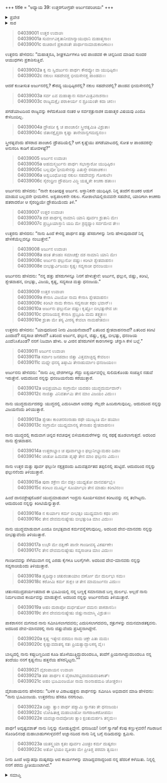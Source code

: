 +++
title = "ಅಧ್ಯಾಯ 39: ಉತ್ತರಗೋಗ್ರಹೇ ಅರ್ಜುನಪರಿಚಯಃ"
+++

<details><summary>ಪ್ರವೇಶ</summary>


।।   ಓಂ ಓಂ ನಮೋ ನಾರಾಯಣಾಯ।।   ಶ್ರೀ ವೇದವ್ಯಾಸಾಯ ನಮಃ ।।

ಶ್ರೀ ಕೃಷ್ಣದ್ವೈಪಾಯನ ವೇದವ್ಯಾಸ ವಿರಚಿತ  

**ಶ್ರೀ ಮಹಾಭಾರತ**

**ವಿರಾಟ ಪರ್ವ**

**ಗೋಹರಣ ಪರ್ವ**

**ಅಧ್ಯಾಯ 39**

</details>


<details><summary>ಸಾರ</summary>

ಅರ್ಜುನನು ವೇಷಮರೆಸಿಕೊಂಡು ಅಜ್ಞಾತವಾಸ ಮಾಡುತ್ತಿದ್ದ ತನ್ನ, ಸಹೋದರರ ಮತ್ತು ದ್ರೌಪದಿಯ ಕುರುಹನ್ನು ಉತ್ತರನಿಗೆ ಹೇಳುವುದು (1-6). ಅದನ್ನು ನಂಬದೇ ಕೇಳಿದ ಉತ್ತರನಿಗೆ ಬೃಹನ್ನಡೆಯು ಅರ್ಜುನನಿಗಿರುವ ಹತ್ತು ಹೆಸರುಗಳನ್ನೂ ಅವುಗಳ ಅರ್ಥದೊಂದಿಗೆ ವಿವರಿಸುವುದು (7-20). ಇದನ್ನು ಕೇಳಿ ಉತ್ತರನು ಅರ್ಜುನನಲ್ಲಿ ಕ್ಷಮೆಯನ್ನು ಕೇಳುವುದು (21-23).

</details>


> 04039001 ಉತ್ತರ ಉವಾಚ।  
04039001a ಸುವರ್ಣವಿಕೃತಾನೀಮಾನ್ಯಾಯುಧಾನಿ ಮಹಾತ್ಮನಾಂ।   
04039001c ರುಚಿರಾಣಿ ಪ್ರಕಾಶಂತೇ ಪಾರ್ಥಾನಾಮಾಶುಕಾರಿಣಾಂ।।

ಉತ್ತರನು ಹೇಳಿದನು: “ಮಹಾತ್ಮರೂ, ಶೀಘ್ರಕರ್ಮಿಗಳೂ ಆದ ಪಾಂಡವರ ಈ ಚಿನ್ನದಿಂದ ಮಾಡಿದ ಸುಂದರ ಆಯುಧಗಳು ಪ್ರಕಾಶಿಸುತ್ತಿವೆ.

> 04039002a ಕ್ವ ನು ಸ್ವಿದರ್ಜುನಃ ಪಾರ್ಥಃ ಕೌರವ್ಯೋ ವಾ ಯುಧಿಷ್ಠಿರಃ।  
04039002c ನಕುಲಃ ಸಹದೇವಶ್ಚ ಭೀಮಸೇನಶ್ಚ ಪಾಂಡವಃ।।

ಆದರೆ ಕುಂತೀಸುತ ಅರ್ಜುನನೆಲ್ಲಿ? ಕೌರವ್ಯ ಯುಧಿಷ್ಠಿರನೆಲ್ಲಿ? ನಕುಲ ಸಹದೇವರೆಲ್ಲಿ? ಪಾಂಡವ ಭೀಮಸೇನನೆಲ್ಲಿ?

> 04039003a ಸರ್ವ ಏವ ಮಹಾತ್ಮಾನಃ ಸರ್ವಾಮಿತ್ರವಿನಾಶನಾಃ।  
04039003c ರಾಜ್ಯಮಕ್ಷೈಃ ಪರಾಕೀರ್ಯ ನ ಶ್ರೂಯಂತೇ ಕದಾ ಚನ।।

ಪಗಡೆಯಾಟದಿಂದ ರಾಜ್ಯವನ್ನು ಕಳೆದುಕೊಂಡ ನಂತರ ಆ ಸರ್ವಶತ್ರುನಾಶಕ ಮಹಾತ್ಮರ ವಿಷಯವು ಎಂದೂ ಕೇಳಿಬಂದಿಲ್ಲ.

> 04039004a ದ್ರೌಪದೀ ಕ್ವ ಚ ಪಾಂಚಾಲೀ ಸ್ತ್ರೀರತ್ನಮಿತಿ ವಿಶ್ರುತಾ।  
04039004c ಜಿತಾನಕ್ಷೈಸ್ತದಾ ಕೃಷ್ಣಾ ತಾನೇವಾನ್ವಗಮದ್ವನಂ।।

ಸ್ತ್ರೀರತ್ನವೆಂದು ಹೆಸರಾದ ಪಾಂಚಾಲಿ ದ್ರೌಪದಿಯೆಲ್ಲಿ? ಆಗ ಕೃಷ್ಣೆಯು ಪಗಡೆಯಾಟದಲ್ಲಿ ಸೋತ ಆ ಪಾಂಡವರನ್ನೇ ಅನುಸರಿಸಿ ಕಾಡಿಗೆ ಹೋದಳಷ್ಟೆ?”

> 04039005 ಅರ್ಜುನ ಉವಾಚ।  
04039005a ಅಹಮಸ್ಮ್ಯರ್ಜುನಃ ಪಾರ್ಥಃ ಸಭಾಸ್ತಾರೋ ಯುಧಿಷ್ಠಿರಃ।  
04039005c ಬಲ್ಲವೋ ಭೀಮಸೇನಸ್ತು ಪಿತುಸ್ತೇ ರಸಪಾಚಕಃ।।   
04039006a ಅಶ್ವಬಂಧೋಽಥ ನಕುಲಃ ಸಹದೇವಸ್ತು ಗೋಕುಲೇ।  
04039006c ಸೈರಂಧ್ರೀಂ ದ್ರೌಪದೀಂ ವಿದ್ಧಿ ಯತ್ಕೃತೇ ಕೀಚಕಾ ಹತಾಃ।।

ಅರ್ಜುನನು ಹೇಳಿದನು: “ನಾನೇ ಕುಂತೀಪುತ್ರ ಅರ್ಜುನ. ಆಸ್ಥಾನಿಕನೇ ಯುಧಿಷ್ಠಿರ. ನಿನ್ನ ತಂದೆಗೆ ರುಚಿಕರ ಆಡುಗೆ ಮಾಡುವ ಬಲ್ಲವನೇ ಭೀಮಸೇನ. ಅಶ್ವಪಾಲಕನೇ ನಕುಲ. ಗೋಶಾಲೆಯಲ್ಲಿರುವವನೇ ಸಹದೇವ, ಯಾರಿಗಾಗಿ ಕೀಚಕರು ಹತರಾದರೋ ಆ ಸೈರಂಧ್ರಿಯೇ ದ್ರೌಪದಿಯೆಂದು ತಿಳಿ.”

> 04039007 ಉತ್ತರ ಉವಾಚ।  
04039007a ದಶ ಪಾರ್ಥಸ್ಯ ನಾಮಾನಿ ಯಾನಿ ಪೂರ್ವಂ ಶ್ರುತಾನಿ ಮೇ।  
04039007c ಪ್ರಬ್ರೂಯಾಸ್ತಾನಿ ಯದಿ ಮೇ ಶ್ರದ್ದಧ್ಯಾಂ ಸರ್ವಮೇವ ತೇ।।

ಉತ್ತರನು ಹೇಳಿದನು: “ನಾನು ಹಿಂದೆ ಕೇಳಿದ್ದ ಪಾರ್ಥನ ಹತ್ತು ಹೆಸರುಗಳನ್ನು ನೀನು ಹೇಳುವುದಾದರೆ ನಿನ್ನ ಹೇಳಿಕೆಯೆಲ್ಲವನ್ನೂ ನಂಬುತ್ತೇನೆ.”

> 04039008 ಅರ್ಜುನ ಉವಾಚ।  
04039008a ಹಂತ ತೇಽಹಂ ಸಮಾಚಕ್ಷೇ ದಶ ನಾಮಾನಿ ಯಾನಿ ಮೇ।  
04039008c ಅರ್ಜುನಃ ಫಲ್ಗುನೋ ಜಿಷ್ಣುಃ ಕಿರೀಟೀ ಶ್ವೇತವಾಹನಃ।  
04039008e ಬೀಭತ್ಸುರ್ವಿಜಯಃ ಕೃಷ್ಣಃ ಸವ್ಯಸಾಚೀ ಧನಂಜಯಃ।।

ಅರ್ಜುನನು ಹೇಳಿದನು: “ನನ್ನ ಹತ್ತು ಹೆಸರುಗಳನ್ನೂ ನಿನಗೆ ಹೇಳುತ್ತೇನೆ: ಅರ್ಜುನ, ಫಲ್ಗುನ, ಜಿಷ್ಣು, ಕಿರೀಟಿ, ಶ್ವೇತವಾಹನ, ಬೀಭತ್ಸು, ವಿಜಯ, ಕೃಷ್ಣ, ಸವ್ಯಸಾಚಿ ಮತ್ತು ಧನಂಜಯ.”

> 04039009 ಉತ್ತರ ಉವಾಚ।  
04039009a ಕೇನಾಸಿ ವಿಜಯೋ ನಾಮ ಕೇನಾಸಿ ಶ್ವೇತವಾಹನಃ।  
04039009c ಕಿರೀಟೀ ನಾಮ ಕೇನಾಸಿ ಸವ್ಯಸಾಚೀ ಕಥಂ ಭವಾನ್।।  
04039010a ಅರ್ಜುನಃ ಫಲ್ಗುನೋ ಜಿಷ್ಣುಃ ಕೃಷ್ಣೋ ಬೀಭತ್ಸುರೇವ ಚ।  
04039010c ಧನಂಜಯಶ್ಚ ಕೇನಾಸಿ ಪ್ರಬ್ರೂಹಿ ಮಮ ತತ್ತ್ವತಃ।।  
04039010e ಶ್ರುತಾ ಮೇ ತಸ್ಯ ವೀರಸ್ಯ ಕೇವಲಾ ನಾಮಹೇತವಃ।।

ಉತ್ತರನು ಹೇಳಿದನು: “ಯಾವುದರಿಂದ ನೀನು ವಿಜಯನೆಂದಾದೆ? ಏತರಿಂದ ಶ್ವೇತವಾಹನನಾದೆ? ಏತರಿಂದ ಕಿರೀಟಿ ಎಂದಾದೆ? ಸವ್ಯಸಾಚಿ ಹೇಗಾದೆ? ಏತರಿಂದ ಅರ್ಜುನ, ಫಲ್ಗುನ, ಜಿಷ್ಣು, ಕೃಷ್ಣ, ಬೀಭತ್ಸು, ಧನಂಜಯ ಎಂದೆನಿಸಿಕೊಂಡೆ? ನನಗೆ ನಿಜವಾಗಿ ಹೇಳು. ಆ ವೀರನ ಹೆಸರುಗಳಿಗೆ ಕಾರಣಗಳನ್ನು ಚೆನ್ನಾಗಿ ಕೇಳಿ ಬಲ್ಲೆ.”

> 04039011 ಅರ್ಜುನ ಉವಾಚ।  
04039011a ಸರ್ವಾಂ ಜನಪದಾಂ ಜಿತ್ವಾ ವಿತ್ತಮಾಚ್ಛಿದ್ಯ ಕೇವಲಂ।  
04039011c ಮಧ್ಯೇ ಧನಸ್ಯ ತಿಷ್ಠಾಮಿ ತೇನಾಹುರ್ಮಾಂ ಧನಂಜಯಂ।।

ಅರ್ಜುನನು ಹೇಳಿದನು: “ನಾನು ಎಲ್ಲ ದೇಶಗಳನ್ನೂ ಗೆದ್ದು ಐಶ್ವರ್ಯವನ್ನೆಲ್ಲ ಸುಲಿದುಕೊಂಡು ಸಂಪತ್ತಿನ ನಡುವೆ ಇರುತ್ತೇನೆ. ಆದುದರಿಂದ ನನ್ನನ್ನು ಧನಂಜಯನೆಂದು ಕರೆಯುತ್ತಾರೆ.

> 04039012a ಅಭಿಪ್ರಯಾಮಿ ಸಂಗ್ರಾಮೇ ಯದಹಂ ಯುದ್ಧದುರ್ಮದಾನ್।  
04039012c ನಾಜಿತ್ವಾ ವಿನಿವರ್ತಾಮಿ ತೇನ ಮಾಂ ವಿಜಯಂ ವಿದುಃ।।

ನಾನು ಯುದ್ಧದುರ್ಮದರನ್ನು ಯುದ್ಧದಲ್ಲಿ ಎದುರಿಸಿದಾಗ ಅವರನ್ನು ಗೆಲ್ಲದೇ ಹಿಂದಿರುಗುವುದಿಲ್ಲ. ಆದುದರಿಂದ ನನ್ನನ್ನು ವಿಜಯನೆಂದು ತಿಳಿಯುತ್ತಾರೆ.

> 04039013a ಶ್ವೇತಾಃ ಕಾಂಚನಸಂನಾಹಾ ರಥೇ ಯುಜ್ಯಂತಿ ಮೇ ಹಯಾಃ।  
04039013c ಸಂಗ್ರಾಮೇ ಯುಧ್ಯಮಾನಸ್ಯ ತೇನಾಹಂ ಶ್ವೇತವಾಹನಃ।।

ನಾನು ಯುದ್ಧದಲ್ಲಿ ಕಾದುವಾಗ ಚಿನ್ನದ ಕವಚವುಳ್ಳ ಬಿಳಿಯಕುದುರೆಗಳನ್ನು ನನ್ನ ರಥಕ್ಕೆ ಹೂಡಲಾಗುತ್ತದೆ. ಅದರಿಂದ ನಾನು ಶ್ವೇತವಾಹನ.

> 04039014a ಉತ್ತರಾಭ್ಯಾಂ ಚ ಪೂರ್ವಾಭ್ಯಾಂ ಫಲ್ಗುನೀಭ್ಯಾಮಹಂ ದಿವಾ।  
04039014c ಜಾತೋ ಹಿಮವತಃ ಪೃಷ್ಠೇ ತೇನ ಮಾಂ ಫಲ್ಗುನಂ ವಿದುಃ।।

ನಾನು ಉತ್ತರ ಮತ್ತು ಪೂರ್ವ ಫಲ್ಗುನೀ ನಕ್ಷತ್ರದಂದು ಹಿಮವತ್ಪರ್ವತದ ತಪ್ಪಲಿನಲ್ಲಿ ಹುಟ್ಟಿದೆ. ಆದುದರಿಂದ ನನ್ನನ್ನು ಫಲ್ಗುನನೆಂದು ತಿಳಿಯುತ್ತಾರೆ.

> 04039015a ಪುರಾ ಶಕ್ರೇಣ ಮೇ ದತ್ತಂ ಯುಧ್ಯತೋ ದಾನವರ್ಷಭೈಃ।  
04039015c ಕಿರೀಟಂ ಮೂರ್ಧ್ನಿ ಸೂರ್ಯಾಭಂ ತೇನ ಮಾಹುಃ ಕಿರೀಟಿನಂ।।

ಹಿಂದೆ ದಾನವಶ್ರೇಷ್ಠರೊಡನೆ ಯುದ್ಧಮಾಡುವಾಗ ಇಂದ್ರನು ಸೂರ್ಯಸಮಾನ ಕಿರೀಟವನ್ನು ನನ್ನ ತಲೆಗಿಟ್ಟನು. ಆದುದರಿಂದ ನನ್ನನ್ನು ಕಿರೀಟಿಯೆನ್ನುತ್ತಾರೆ.

> 04039016a ನ ಕುರ್ಯಾಂ ಕರ್ಮ ಬೀಭತ್ಸಂ ಯುಧ್ಯಮಾನಃ ಕಥಂ ಚನ।  
04039016c ತೇನ ದೇವಮನುಷ್ಯೇಷು ಬೀಭತ್ಸುರಿತಿ ಮಾಂ ವಿದುಃ।।

ನಾನು ಯುದ್ಧಮಾಡುವಾಗ ಎಂದೂ ಬೀಭತ್ಸವಾದ ಕರ್ಮವನ್ನೆಸಗುವುದಿಲ್ಲ. ಅದರಿಂದ ದೇವ-ಮಾನವರು ನನ್ನನ್ನು ಬೀಭತ್ಸುವೆಂದು ತಿಳಿಯುತ್ತಾರೆ.

> 04039017a ಉಭೌ ಮೇ ದಕ್ಷಿಣೌ ಪಾಣೀ ಗಾಂಡೀವಸ್ಯ ವಿಕರ್ಷಣೇ।  
04039017c ತೇನ ದೇವಮನುಷ್ಯೇಷು ಸವ್ಯಸಾಚೀತಿ ಮಾಂ ವಿದುಃ।।

ಗಾಂಡೀವವನ್ನು ಸೆಳೆಯುವಾಗ ನನ್ನ ಎರಡು ಕೈಗಳೂ ಬಲಗೈಗಳೇ. ಅದರಿಂದ ದೇವ-ಮಾನವರು ನನ್ನನ್ನು ಸವ್ಯಸಾಚಿಯೆಂದು ತಿಳಿಯುತ್ತಾರೆ.

> 04039018a ಪೃಥಿವ್ಯಾಂ ಚತುರಂತಾಯಾಂ ವರ್ಣೋ ಮೇ ದುರ್ಲಭಃ ಸಮಃ।  
04039018c ಕರೋಮಿ ಕರ್ಮ ಶುಕ್ಲಂ ಚ ತೇನ ಮಾಮರ್ಜುನಂ ವಿದುಃ।।

ಚತುಃಸಮುದ್ರಪರ್ಯಂತವಾದ ಈ ಭೂಮಿಯಲ್ಲಿ ನನ್ನ ಬಣ್ಣಕ್ಕೆ ಸಮಾನವಾದ ಬಣ್ಣ ದುರ್ಲಭ. ಅಲ್ಲದೆ ನಾನು ನಿರ್ಮಲವಾದ ಕಾರ್ಯವನ್ನು ಮಾಡುತ್ತೇನೆ. ಅದರಿಂದ ನನ್ನನ್ನು ಅರ್ಜುನನೆಂದು ತಿಳಿಯುತ್ತಾರೆ.

> 04039019a ಅಹಂ ದುರಾಪೋ ದುರ್ಧರ್ಷೋ ದಮನಃ ಪಾಕಶಾಸನಿಃ।  
04039019c ತೇನ ದೇವಮನುಷ್ಯೇಷು ಜಿಷ್ಣುನಾಮಾಸ್ಮಿ ವಿಶ್ರುತಃ।।

ಪಾಕಶಾಸನನ ಮಗನಾದ ನಾನು ಸಮೀಪಿಸಲಾಗದವನು; ಎದುರಿಸಲಾಗದವನು, ಶತ್ರುಗಳನ್ನು ದಮನಮಾಡತಕ್ಕವನು. ಅದರಿಂದ ದೇವ-ಮಾನವರಲ್ಲಿ ನಾನು ಜಿಷ್ಣುವೆಂದು ಪ್ರಸಿದ್ಧನಾಗಿದ್ದೇನೆ.

> 04039020a ಕೃಷ್ಣ ಇತ್ಯೇವ ದಶಮಂ ನಾಮ ಚಕ್ರೇ ಪಿತಾ ಮಮ।  
04039020c ಕೃಷ್ಣಾವದಾತಸ್ಯ ಸತಃ ಪ್ರಿಯತ್ವಾದ್ಬಾಲಕಸ್ಯ ವೈ।।

ಬಾಲ್ಯದಲ್ಲಿ ನಾನು ಕಪ್ಪುಬಣ್ಣದಿಂದ ಕೂಡಿ ಹೊಳೆಯುತ್ತಿದ್ದುದರಿಂದಲೂ, ತಂದೆಗೆ ಪ್ರಿಯನಾಗಿದ್ದುದರಿಂದಲೂ ನನ್ನ ತಂದೆಯು ನನಗೆ ಕೃಷ್ಣನೆಂಬ ಹತ್ತನೆಯ ಹೆಸರನ್ನಿಟ್ಟನು.””

> 04039021 ವೈಶಂಪಾಯನ ಉವಾಚ।  
04039021a ತತಃ ಪಾರ್ಥಂ ಸ ವೈರಾಟಿರಭ್ಯವಾದಯದಂತಿಕಾತ್।  
04039021c ಅಹಂ ಭೂಮಿಂಜಯೋ ನಾಮ ನಾಂನಾಹಮಪಿ ಚೋತ್ತರಃ।।

ವೈಶಂಪಾಯನನು ಹೇಳಿದನು: “ಬಳಿಕ ಆ ವಿರಾಟಪುತ್ರನು ಪಾರ್ಥನನ್ನು ಸಮೀಪಿಸಿ ಅಭಿವಾದನ ಮಾಡಿ ಹೇಳಿದನು: “ನಾನು ಭೂಮಿಂಜಯ. ಉತ್ತರನೆಂಬ ಹೆಸರೂ ನನಗುಂಟು.

> 04039022a ದಿಷ್ಟ್ಯಾ ತ್ವಾಂ ಪಾರ್ಥ ಪಶ್ಯಾಮಿ ಸ್ವಾಗತಂ ತೇ ಧನಂಜಯ।  
04039022c ಲೋಹಿತಾಕ್ಷ ಮಹಾಬಾಹೋ ನಾಗರಾಜಕರೋಪಮ।  
04039022e ಯದಜ್ಞಾನಾದವೋಚಂ ತ್ವಾಂ ಕ್ಷಂತುಮರ್ಹಸಿ ತನ್ಮಮ।।

ಪಾರ್ಥ! ಅದೃಷ್ಟವಶಾತ್ ನಾನು ನಿನ್ನನ್ನು ನೋಡುತ್ತಿದ್ದೇನೆ. ಧನಂಜಯ! ನಿನಗೆ ಸ್ವಾಗತ! ಕೆಂಪು ಕಣ್ಣುಳ್ಳವನೇ! ಗಜರಾಜನ ಸೊಂಡಿಲಿನಂಥ ಮಹಾಬಾಹುಗಳುಳ್ಳವನೇ! ಅಜ್ಞಾನದಿಂದ ನಾನು ನಿನ್ನ ಬಗ್ಗೆ ನುಡಿದುದನ್ನು ಕ್ಷಮಿಸು.

> 04039023a ಯತಸ್ತ್ವಯಾ ಕೃತಂ ಪೂರ್ವಂ ವಿಚಿತ್ರಂ ಕರ್ಮ ದುಷ್ಕರಂ।  
04039023c ಅತೋ ಭಯಂ ವ್ಯತೀತಂ ಮೇ ಪ್ರೀತಿಶ್ಚ ಪರಮಾ ತ್ವಯಿ।।

ನೀನು ಹಿಂದೆ ಅದ್ಭುತವೂ ದುಷ್ಕರವೂ ಆದ ಕಾರ್ಯಗಳನ್ನು ಮಾಡಿದ್ದವನಾದ್ದರಿಂದ ನನ್ನ ಹೆದರಿಕೆ ಕಳೆಯಿತು. ನಿನ್ನಲ್ಲಿ ನನಗೆ ಪರಮ ಪ್ರೀತಿಯುಂಟಾಗಿದೆ.”

<details><summary>ಸಮಾಪ್ತಿ</summary>


ಇತಿ ಶ್ರೀ ಮಹಾಭಾರತೇ ವಿರಾಟ ಪರ್ವಣಿ ಗೋಹರಣ ಪರ್ವಣಿ ಉತ್ತರಗೋಗ್ರಹೇ ಅರ್ಜುನಪರಿಚಯೇ ಏಕೋನಚತ್ವಾರಿಂಶೋಽಧ್ಯಾಯಃ।  
ಇದು ಶ್ರೀ ಮಹಾಭಾರತದಲ್ಲಿ ವಿರಾಟ ಪರ್ವದಲ್ಲಿ ಗೋಹರಣ ಪರ್ವದಲ್ಲಿ ಉತ್ತರಗೋಗ್ರಹದಲ್ಲಿ ಅರ್ಜುನಪರಿಚಯದಲ್ಲಿ ಮೂವತ್ತೊಂಭತ್ತನೆಯ ಅಧ್ಯಾಯವು.



</details>
